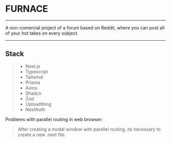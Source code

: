 # FURNACE
___

A non-comercial project of a forum based on Reddit, where you can post all of your hot takes on every subject.

___

## Stack

> - Next.js
> - Typescript
> - Tailwind
> - Prisma
> - Axios
> - Shadcn
> - Zod
> - Uploadthing
> - NextAuth




Problems with parallel routing in web browser: 
> After creating a modal window with parallel routing, its necessary to create a new .next file. 